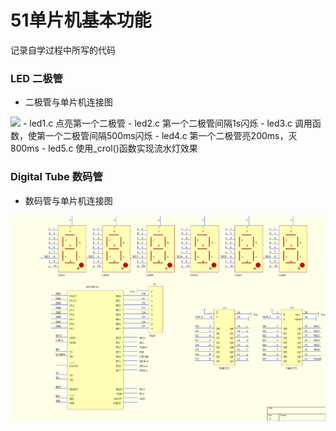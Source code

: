 # 51单片机基本功能
记录自学过程中所写的代码

### LED 二极管
- 二极管与单片机连接图
 <img src="https://github.com/HumerAssassin/HappyinC51/raw/master/readmeImage/s1.png">
- led1.c   点亮第一个二极管
- led2.c   第一个二极管间隔1s闪烁
- led3.c   调用函数，使第一个二极管间隔500ms闪烁
- led4.c   第一个二极管亮200ms，灭800ms
- led5.c   使用_crol()函数实现流水灯效果

### Digital Tube 数码管
- 数码管与单片机连接图
 <img src="https://github.com/HumerAssassin/HappyinC51/raw/master/readmeImage/s2.png">
